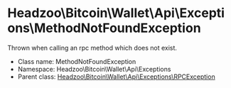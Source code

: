 Headzoo\Bitcoin\Wallet\Api\Exceptions\MethodNotFoundException
===============

Thrown when calling an rpc method which does not exist.




* Class name: MethodNotFoundException
* Namespace: Headzoo\Bitcoin\Wallet\Api\Exceptions
* Parent class: [Headzoo\Bitcoin\Wallet\Api\Exceptions\RPCException](Headzoo-Bitcoin-Wallet-Api-Exceptions-RPCException.md)








